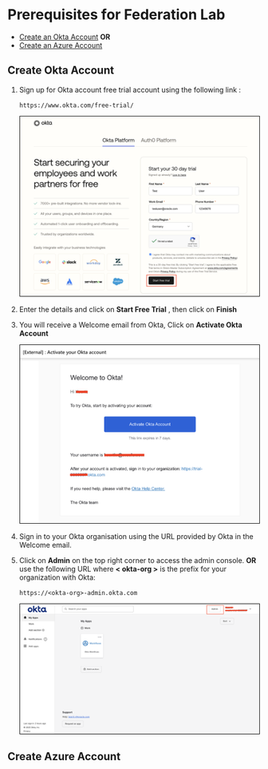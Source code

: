 # Prerequisites for Federation Lab

* [Create an Okta Account](#create-okta-account)
**OR**
* [Create an Azure Account](#create-azure-account)


## Create Okta Account

1. Sign up for Okta account free trial account using the following link : 

    ```
    https://www.okta.com/free-trial/
    ``` 

    <img src= "images/okta-signup.png" alt="Okta1" style="border: 1px solid black;">

2. Enter the details and click on **Start Free Trial** , then click on **Finish**

3. You will receive a Welcome email from Okta, Click on **Activate Okta Account**

    <img src= "images/welcomeokta.png" alt="Okta1" style="border: 1px solid black;">

4. Sign in to your Okta organisation using the URL provided by Okta in the Welcome email.

5. Click on **Admin** on the top right corner to access the admin console. **OR** use the following URL where **< okta-org >** is the prefix for your organization with Okta:

    ```
    https://<okta-org>-admin.okta.com
    ```

    <img src= "images/okta1.png" alt="Okta1" style="border: 1px solid black;">


## Create Azure Account

